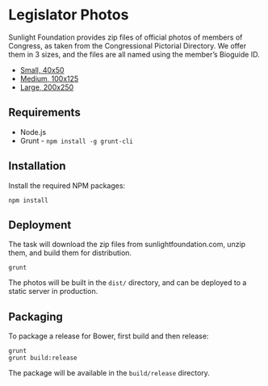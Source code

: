 # Legislator Photos

Sunlight Foundation provides zip files of official photos of members of Congress,
as taken from the Congressional Pictorial Directory. We offer them in 3 sizes,
and the files are all named using the member’s Bioguide ID.

* [Small, 40x50](http://assets.sunlightfoundation.com/moc/40x50.zip)
* [Medium, 100x125](http://assets.sunlightfoundation.com/moc/100x125.zip)
* [Large, 200x250](http://assets.sunlightfoundation.com/moc/200x250.zip)

## Requirements

* Node.js
* Grunt - `npm install -g grunt-cli`

## Installation

Install the required NPM packages:

    npm install

## Deployment

The task will download the zip files from sunlightfoundation.com, unzip them,
and build them for distribution.

    grunt

The photos will be built in the `dist/` directory, and can be deployed to
a static server in production.

## Packaging

To package a release for Bower, first build and then release:

    grunt
    grunt build:release

The package will be available in the `build/release` directory.
